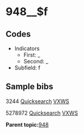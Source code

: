# 948\_\_$f

## Codes

-   Indicators
    -   First: \_
    -   Second: \_
-   Subfield: f

## Sample bibs

3244 [Quicksearch](https://search.library.yale.edu/catalog/3244) [VXWS](http://prodorbis.library.yale.edu:7014/vxws/GetHoldingsService?bibId=3244)

5278972 [Quicksearch](https://search.library.yale.edu/catalog/5278972) [VXWS](http://prodorbis.library.yale.edu:7014/vxws/GetHoldingsService?bibId=5278972)

**Parent topic:**[948](../../tags/948/948.md)

